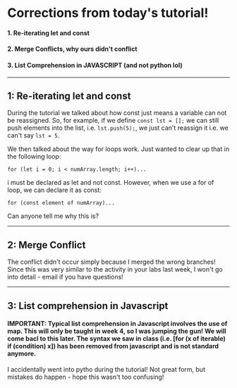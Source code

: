 
# Corrections from today's tutorial!

#### 1. Re-iterating let and const
#### 2. Merge Conflicts, why ours didn't conflict
#### 3. List Comprehension in JAVASCRIPT (and not python lol)

-------------------------------------------------------------
## 1: Re-iterating let and const
During the tutorial we talked about how const just means a variable can not be reassigned. So,
for example, if we define `const lst = [];` we can still push elements into the list, i.e. `lst.push(5);`, we just can't
reassign it i.e. we can't say `lst = 5`.

We then talked about the way for loops work. Just wanted to clear up that in the following loop:

`for (let i = 0; i < numArray.length; i++)...`

i must be declared as let and not const. However, when we use a for of loop, we can declare it as const:

`for (const element of numArray)...`

Can anyone tell me why this is?

-------------------------------------------------------------

## 2: Merge Conflict

The conflict didn't occur simply because I merged the wrong branches! Since this was very similar to
the activity in your labs last week, I won't go into detail - email if you have questions!

-------------------------------------------------------------

## 3: List comprehension in Javascript

#### IMPORTANT: Typical list comprehension in Javascript involves the use of map. This will only be taught in week 4, so I was jumping the gun! We will come bacl to this later. The syntax we saw in class (i.e. [for (x of iterable) if (condition) x]) has been removed from javascript and is not standard anymore.

I accidentally went into pytho during the tutorial! Not great form, but mistakes do happen - hope this wasn't too confusing!